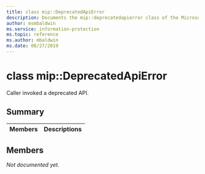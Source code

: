 ```yaml
---
title: class mip::DeprecatedApiError 
description: Documents the mip::deprecatedapierror class of the Microsoft Information Protection (MIP) SDK.
author: msmbaldwin
ms.service: information-protection
ms.topic: reference
ms.author: mbaldwin
ms.date: 08/27/2019
---
```


# class mip::DeprecatedApiError 
Caller invoked a deprecated API.
  
## Summary
 Members                        | Descriptions                                
--------------------------------|---------------------------------------------
  
## Members
_Not documented yet._
